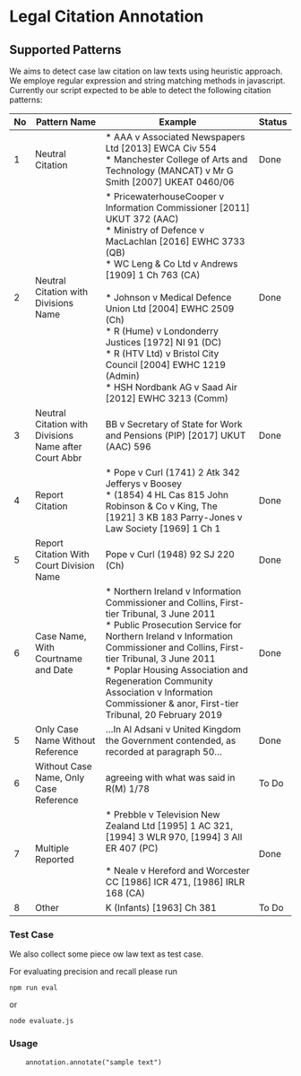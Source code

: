 # Legal Citation Annotation

## Supported Patterns
We aims to detect case law citation on law texts using heuristic approach. We employe regular expression and string matching methods in javascript. Currently our script expected to be able to detect the following citation patterns:

| No | Pattern Name                                          | Example                                                                                                                                                                                                                                                                                                                                                                                                                                       | Status |
|----|-------------------------------------------------------|-----------------------------------------------------------------------------------------------------------------------------------------------------------------------------------------------------------------------------------------------------------------------------------------------------------------------------------------------------------------------------------------------------------------------------------------------|--------|
| 1  | Neutral Citation                                      | * AAA v Associated Newspapers Ltd [2013] EWCA Civ 554<br>* Manchester College of Arts and Technology (MANCAT) v Mr G Smith [2007] UKEAT 0460/06                                                                                                                                                                                                                                                                                               | Done   |
| 2  | Neutral Citation with Divisions Name                  | * PricewaterhouseCooper v Information Commissioner [2011] UKUT 372 (AAC)<br>* Ministry of Defence v MacLachlan [2016] EWHC 3733 (QB)<br>* WC Leng & Co Ltd v Andrews [1909] 1 Ch 763 (CA)<br><br>* Johnson v Medical Defence Union Ltd [2004] EWHC 2509 (Ch)<br>* R (Hume) v Londonderry Justices [1972] NI 91 (DC) <br>* R (HTV Ltd) v Bristol City Council [2004] EWHC 1219 (Admin)<br>* HSH Nordbank AG v Saad Air [2012] EWHC 3213 (Comm) | Done   |
| 3  | Neutral Citation with Divisions Name after Court Abbr | BB v Secretary of State for Work and Pensions (PIP) [2017] UKUT (AAC) 596                                                                                                                                                                                                                                                                                                                                                                     | Done   |
| 4  | Report Citation                                       | * Pope v Curl (1741) 2 Atk 342 Jefferys v Boosey<br>* (1854) 4 HL Cas 815 John Robinson & Co v King, The [1921] 3 KB 183 Parry-Jones v Law Society [1969] 1 Ch 1                                                                                                                                                                                                                                                                              | Done   |
| 5  | Report Citation With Court Division Name              | Pope v Curl (1948) 92 SJ 220 (Ch)                                                                                                                                                                                                                                                                                                                                                                                                             | Done   |
| 6  | Case Name, With Courtname and Date                    | * Northern Ireland v Information Commissioner and Collins, First-tier Tribunal, 3 June 2011<br>* Public Prosecution Service for Northern Ireland v Information Commissioner and Collins, First-tier Tribunal, 3 June 2011<br> * Poplar Housing Association and Regeneration Community Association v Information Commissioner & anor, First-tier Tribunal, 20 February 2019                                                                     | Done   |
| 5  | Only Case Name Without Reference                      | …In Al Adsani v United Kingdom the Government contended, as recorded at paragraph 50…                                                                                                                                                                                                                                                                                                                                                         | Done   |
| 6  | Without Case Name, Only Case Reference                | agreeing with what was said in R(M) 1/78                                                                                                                                                                                                                                                                                                                                                                                                      | To Do  |
| 7  | Multiple Reported                                     | * Prebble v Television New Zealand Ltd [1995] 1 AC 321, [1994] 3 WLR 970, [1994] 3 All ER 407 (PC)<br><br>* Neale v Hereford and Worcester CC [1986] ICR 471, [1986] IRLR 168 (CA)                                                                                                                                                                                                                                                            | Done   |
| 8  | Other                                                 | K (Infants) [1963] Ch 381                                                                                                                                                                                                                                                                                                                                                                                                                     | To Do  |

### Test Case

We also collect some piece ow law text as test case. 

For evaluating precision and recall please run

```
npm run eval
```

or

```
node evaluate.js
```

### Usage

```
    annotation.annotate("sample text")
```